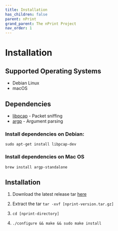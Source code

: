 ```yaml
---
title: Installation
has_children: false
parent: nPrint
grand_parent: The nPrint Project
nav_order: 1
---
```


# Installation

## Supported Operating Systems

* Debian Linux
* macOS

## Dependencies

* [libpcap](https://www.tcpdump.org/) - Packet sniffing
* [argp](https://www.gnu.org/software/libc/manual/html_node/Argp.html) - Argument parsing

### Install dependencies on Debian:

`sudo apt-get install libpcap-dev`

### Install dependencies on Mac OS

`brew install argp-standalone`

## Installation

1. Download the latest release tar [here](https://github.com/nprint/nprint/releases/)
2. Extract the tar `tar -xvf [nprint-version.tar.gz]`
3. `cd [nprint-directory]`

2. `./configure && make && sudo make install`
